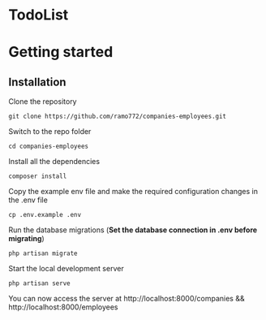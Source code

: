 # TodoList

# Getting started

## Installation

Clone the repository

    git clone https://github.com/ramo772/companies-employees.git
    
Switch to the repo folder

    cd companies-employees

Install all the dependencies 

    composer install

    
Copy the example env file and make the required configuration changes in the .env file

    cp .env.example .env




Run the database migrations (**Set the database connection in .env before migrating**)

    php artisan migrate

Start the local development server

    php artisan serve

You can now access the server at http://localhost:8000/companies  &&  http://localhost:8000/employees
